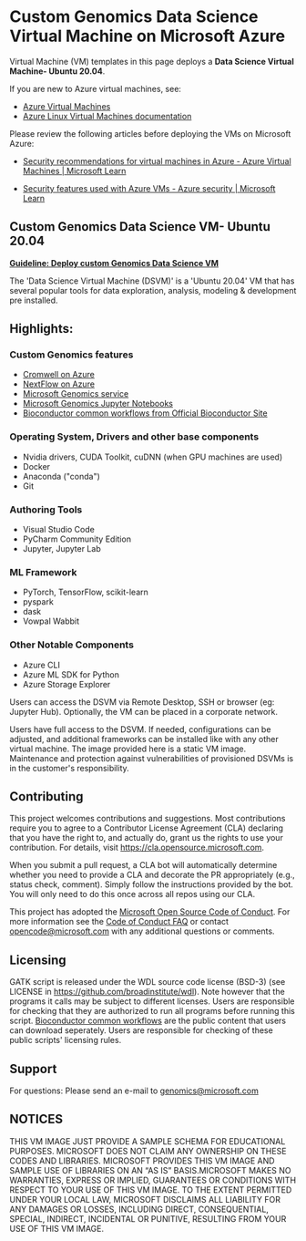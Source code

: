 # Custom Genomics Data Science Virtual Machine on Microsoft Azure



<!-- #region -->
Virtual Machine (VM) templates in this page deploys a **Data Science Virtual Machine- Ubuntu 20.04**.

If you are new to Azure virtual machines, see:
- [Azure Virtual Machines](https://azure.microsoft.com/services/virtual-machines/)
- [Azure Linux Virtual Machines documentation](https://docs.microsoft.com/azure/virtual-machines/linux/)

Please review the following articles before deploying the VMs on Microsoft Azure:

- [Security recommendations for virtual machines in Azure - Azure Virtual Machines | Microsoft Learn](https://learn.microsoft.com/en-us/azure/virtual-machines/security-recommendations)

- [Security features used with Azure VMs - Azure security | Microsoft Learn](https://learn.microsoft.com/en-us/azure/security/fundamentals/virtual-machines-overview?source=recommendations)

##  Custom Genomics Data Science VM- Ubuntu 20.04

**[Guideline: Deploy custom Genomics Data Science VM](https://storeshare.blob.core.windows.net/vmtemplates/deploycommunitygenomics.mp4)**



The 'Data Science Virtual Machine (DSVM)' is a 'Ubuntu 20.04' VM that has several popular tools for data exploration, analysis, modeling & development pre installed.

## Highlights:

### Custom Genomics features

* [Cromwell on Azure](https://github.com/microsoft/CromwellOnAzure)
* [NextFlow on Azure](https://www.nextflow.io/blog/2021/introducing-nextflow-for-azure-batch.html)
* [Microsoft Genomics service](https://azure.microsoft.com/en-us/products/genomics/)
* [Microsoft Genomics Jupyter Notebooks](https://github.com/microsoft/genomicsnotebook)
* [Bioconductor common workflows from Official Bioconductor Site](https://www.bioconductor.org/packages/release/BiocViews.html#___Workflow)

### Operating System, Drivers and other base components

* Nvidia drivers, CUDA Toolkit, cuDNN (when GPU machines are used)
* Docker
* Anaconda ("conda")
* Git

### Authoring Tools

* Visual Studio Code
* PyCharm Community Edition
* Jupyter, Jupyter Lab


### ML Framework

* PyTorch, TensorFlow, scikit-learn
* pyspark
* dask
* Vowpal Wabbit

### Other Notable Components

* Azure CLI
* Azure ML SDK for Python
* Azure Storage Explorer

Users can access the DSVM via Remote Desktop, SSH or browser (eg: Jupyter Hub). Optionally, the VM can be placed in a corporate network.

Users have full access to the DSVM. If needed, configurations can be adjusted, and additional frameworks can be installed like with any other virtual machine. The image provided here is a static VM image. Maintenance and protection against vulnerabilities of provisioned DSVMs is in the customer's responsibility.


## Contributing

This project welcomes contributions and suggestions.  Most contributions require you to agree to a
Contributor License Agreement (CLA) declaring that you have the right to, and actually do, grant us
the rights to use your contribution. For details, visit https://cla.opensource.microsoft.com.

When you submit a pull request, a CLA bot will automatically determine whether you need to provide
a CLA and decorate the PR appropriately (e.g., status check, comment). Simply follow the instructions
provided by the bot. You will only need to do this once across all repos using our CLA.

This project has adopted the [Microsoft Open Source Code of Conduct](https://opensource.microsoft.com/codeofconduct/).
For more information see the [Code of Conduct FAQ](https://opensource.microsoft.com/codeofconduct/faq/) or
contact [opencode@microsoft.com](mailto:opencode@microsoft.com) with any additional questions or comments.

## Licensing
GATK script is released under the WDL source code license (BSD-3) (see LICENSE in https://github.com/broadinstitute/wdl). Note however that the programs it calls may be subject to different licenses. Users are responsible for checking that they are authorized to run all programs before running this script. [Bioconductor common workflows](https://www.bioconductor.org/packages/release/BiocViews.html#___Workflow) are the public content that users can download seperately. Users are responsible for checking of these public scripts' licensing rules. 

## Support

For questions: Please send an e-mail to genomics@microsoft.com

## NOTICES
THIS VM IMAGE JUST PROVIDE A SAMPLE SCHEMA FOR EDUCATIONAL PURPOSES. MICROSOFT DOES NOT CLAIM ANY OWNERSHIP ON THESE CODES AND LIBRARIES. MICROSOFT PROVIDES THIS VM IMAGE AND SAMPLE USE OF LIBRARIES ON AN “AS IS” BASIS.MICROSOFT MAKES NO WARRANTIES, EXPRESS OR IMPLIED, GUARANTEES OR CONDITIONS WITH RESPECT TO YOUR USE OF THIS VM IMAGE. TO THE EXTENT PERMITTED UNDER YOUR LOCAL LAW, MICROSOFT DISCLAIMS ALL LIABILITY FOR ANY DAMAGES OR LOSSES, INCLUDING DIRECT, CONSEQUENTIAL, SPECIAL, INDIRECT, INCIDENTAL OR PUNITIVE, RESULTING FROM YOUR USE OF THIS VM IMAGE.

<!-- #endregion -->
